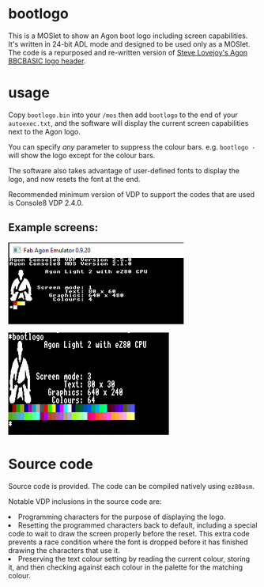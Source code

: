 # bootlogo
This is a MOSlet to show an Agon boot logo including screen capabilities. It's written in 24-bit ADL mode and designed to be used only as a MOSlet. The code is a repurposed and re-written version of [Steve Lovejoy's Agon BBCBASIC logo header](https://github.com/The-8bit-Noob/AGON_BASIC_HEADER/).

# usage
Copy `bootlogo.bin` into your `/mos` then add `bootlogo` to the end of your `autoexec.txt`, and the software will display the current screen capabilities next to the Agon logo.

You can specify *any* parameter to suppress the colour bars. e.g. `bootlogo -` will show the logo except for the colour bars.

The software also takes advantage of user-defined fonts to display the logo, and now resets the font at the end.

Recommended minimum version of VDP to support the codes that are used is Console8 VDP 2.4.0.

## Example screens:
![bootlogo run in autoexec with defaults](bootlogo_autoexec.PNG)

![bootlogo from command line in mode 3](bootlogo_mode3.PNG)

# Source code
Source code is provided. The code can be compiled natively using `ez80asm`.

Notable VDP inclusions in the source code are:
<li>Programming characters for the purpose of displaying the logo.</li>
<li>Resetting the programmed characters back to default, including a special code to wait to draw the screen properly before the reset. This extra code prevents a race condition where the font is dropped before it has finished drawing the characters that use it.</li>
<li>Preserving the text colour setting by reading the current colour, storing it, and then checking against each colour in the palette for the matching colour.</li>

